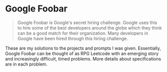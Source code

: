 # Google Foobar 
> Google Foobar is Google's secret hiring challenge. Google uses this to hire some of the best developers around the globe which they think can be a good match for their organization. Many developers in Google have been hired through this hiring challenge.

These are my solutions to the projects and prompts I was given. Essentially, Google Foobar can be thought of as RPG Leetcode with an emerging story and increasingly difficult, timed problems. More details about specifications are in each problem.
